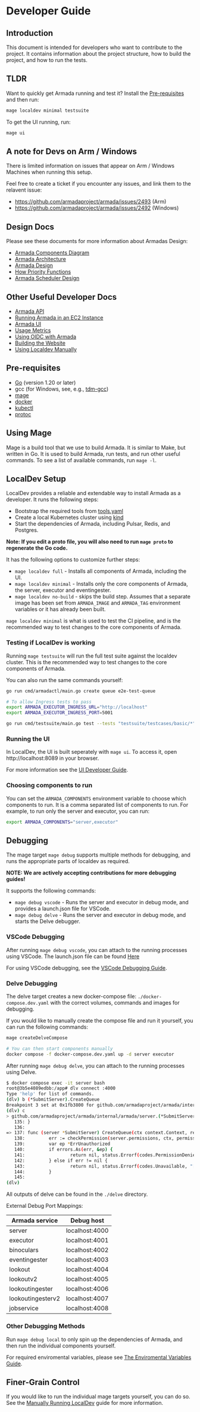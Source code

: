 # Developer Guide

## Introduction

This document is intended for developers who want to contribute to the project. It contains information about the project structure, how to build the project, and how to run the tests.

## TLDR

Want to quickly get Armada running and test it? Install the [Pre-requisites](#pre-requisites) and then run:

```bash
mage localdev minimal testsuite
```

To get the UI running, run:

```bash
mage ui
```

## A note for Devs on Arm / Windows

There is limited information on issues that appear on Arm / Windows Machines when running this setup.

Feel free to create a ticket if you encounter any issues, and link them to the relavent issue:

* https://github.com/armadaproject/armada/issues/2493 (Arm)
* https://github.com/armadaproject/armada/issues/2492 (Windows)


## Design Docs

Please see these documents for more information about Armadas Design:

* [Armada Components Diagram](./design/relationships_diagram.md)
* [Armada Architecture](./design/architecture.md)
* [Armada Design](./design/index.md)
* [How Priority Functions](./design/priority.md)
* [Armada Scheduler Design](./design/scheduler.md)

## Other Useful Developer Docs

* [Armada API](./developer/api.md)
* [Running Armada in an EC2 Instance](./developer/aws-ec2.md)
* [Armada UI](./developer/ui.md)
* [Usage Metrics](./developer/usage_metrics.md)
* [Using OIDC with Armada](./developer/oidc.md)
* [Building the Website](./developer/website.md)
* [Using Localdev Manually](./developer/manual-localdev.md)

## Pre-requisites

- [Go](https://go.dev/doc/install) (version 1.20 or later)
- gcc (for Windows, see, e.g., [tdm-gcc](https://jmeubank.github.io/tdm-gcc/))
- [mage](https://magefile.org/)
- [docker](https://docs.docker.com/get-docker/)
- [kubectl](https://kubernetes.io/docs/tasks/tools/#kubectl)
- [protoc](https://github.com/protocolbuffers/protobuf/releases)


## Using Mage

Mage is a build tool that we use to build Armada. It is similar to Make, but written in Go. It is used to build Armada, run tests, and run other useful commands. To see a list of available commands, run `mage -l`.

## LocalDev Setup

LocalDev provides a reliable and extendable way to install Armada as a developer. It runs the following steps:

* Bootstrap the required tools from [tools.yaml](https://github.com/armadaproject/armada/blob/master/tools.yaml)
* Create a local Kubernetes cluster using [kind](https://kind.sigs.k8s.io/)
* Start the dependencies of Armada, including Pulsar, Redis, and Postgres.

**Note: If you edit a proto file, you will also need to run `mage proto` to regenerate the Go code.**

It has the following options to customize further steps:

* `mage localdev full` - Installs all components of Armada, including the UI.
* `mage localdev minimal` - Installs only the core components of Armada, the server, executor and eventingester.
* `mage localdev no-build` - skips the build step. Assumes that a separate image has been set from `ARMADA_IMAGE` and `ARMADA_TAG` environment variables or it has already been built.

`mage localdev minimal` is what is used to test the CI pipeline, and is the recommended way to test changes to the core components of Armada.

### Testing if LocalDev is working

Running `mage testsuite` will run the full test suite against the localdev cluster. This is the recommended way to test changes to the core components of Armada.

You can also run the same commands yourself:

```bash
go run cmd/armadactl/main.go create queue e2e-test-queue

# To allow Ingress tests to pass
export ARMADA_EXECUTOR_INGRESS_URL="http://localhost"
export ARMADA_EXECUTOR_INGRESS_PORT=5001

go run cmd/testsuite/main.go test --tests "testsuite/testcases/basic/*" --junit junit.xml
```

### Running the UI

In LocalDev, the UI is built seperately with `mage ui`. To access it, open http://localhost:8089 in your browser.

For more information see the [UI Developer Guide](./developer/ui.md).


### Choosing components to run

You can set the `ARMADA_COMPONENTS` environment variable to choose which components to run. It is a comma separated list of components to run. For example, to run only the server and executor, you can run:

```bash
export ARMADA_COMPONENTS="server,executor"
```

## Debugging

The mage target `mage debug` supports multiple methods for debugging, and runs the appropriate parts of localdev as required.

**NOTE: We are actively accepting contributions for more debugging guides!**

It supports the following commands:

* `mage debug vscode` - Runs the server and executor in debug mode, and provides a launch.json file for VSCode.
* `mage debug delve` - Runs the server and executor in debug mode, and starts the Delve debugger.

### VSCode Debugging

After running `mage debug vscode`, you can attach to the running processes using VSCode.
The launch.json file can be found [Here](../developer/debug/launch.json)

For using VSCode debugging, see the [VSCode Debugging Guide](https://code.visualstudio.com/docs/editor/debugging).

### Delve Debugging

The delve target creates a new docker-compose file: `./docker-compose.dev.yaml` with the correct volumes, commands and images for debugging.

If you would like to manually create the compose file and run it yourself, you can run the following commands:

```bash
mage createDelveCompose

# You can then start components manually
docker compose -f docker-compose.dev.yaml up -d server executor
```

After running `mage debug delve`, you can attach to the running processes using Delve.

```bash
$ docker compose exec -it server bash
root@3b5e4089edbb:/app# dlv connect :4000
Type 'help' for list of commands.
(dlv) b (*SubmitServer).CreateQueue
Breakpoint 3 set at 0x1fb3800 for github.com/armadaproject/armada/internal/armada/server.(*SubmitServer).CreateQueue() ./internal/armada/server/submit.go:137
(dlv) c
> github.com/armadaproject/armada/internal/armada/server.(*SubmitServer).CreateQueue() ./internal/armada/server/submit.go:140 (PC: 0x1fb38a0)
   135: }
   136:
=> 137: func (server *SubmitServer) CreateQueue(ctx context.Context, request *api.Queue) (*types.Empty, error) {
   138:         err := checkPermission(server.permissions, ctx, permissions.CreateQueue)
   139:         var ep *ErrUnauthorized
   140:         if errors.As(err, &ep) {
   141:                 return nil, status.Errorf(codes.PermissionDenied, "[CreateQueue] error creating queue %s: %s", request.Name, ep)
   142:         } else if err != nil {
   143:                 return nil, status.Errorf(codes.Unavailable, "[CreateQueue] error checking permissions: %s", err)
   144:         }
   145:
(dlv)
```

All outputs of delve can be found in the `./delve` directory.

External Debug Port Mappings:

|Armada service     |Debug host    |
|-------------------|--------------|
|server             |localhost:4000|
|executor           |localhost:4001|
|binoculars         |localhost:4002|
|eventingester      |localhost:4003|
|lookout            |localhost:4004|
|lookoutv2          |localhost:4005|
|lookoutingester    |localhost:4006|
|lookoutingesterv2  |localhost:4007|
|jobservice         |localhost:4008|


### Other Debugging Methods

Run `mage debug local` to only spin up the dependencies of Armada, and then run the individual components yourself.

For required enviromental variables, please see [The Enviromental Variables Guide](https://github.com/armadaproject/armada/tree/master/developer/env/README.md).

## Finer-Grain Control

If you would like to run the individual mage targets yourself, you can do so.
See the [Manually Running LocalDev](./developer/manual-localdev.md) guide for more information.